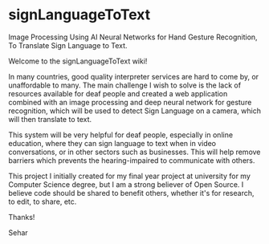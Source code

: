 # signLanguageToText
Image Processing Using AI Neural Networks for Hand Gesture Recognition, To Translate Sign Language to Text.

Welcome to the signLanguageToText wiki!

In many countries, good quality interpreter services are hard to come by, or unaffordable to many. The main challenge I wish to solve is the lack of resources available for deaf people and created a web application combined with an image processing and deep neural network for gesture recognition, which will be used to detect Sign Language on a camera, which will then translate to text.

This system will be very helpful for deaf people, especially in online education, where they can sign language to text when in video conversations, or in other sectors such as businesses. This will help remove barriers which prevents the hearing-impaired to communicate with others.

This project I initially created for my final year project at university for my Computer Science degree, but I am a strong believer of Open Source. I believe code should be shared to benefit others, whether it's for research, to edit, to share, etc.

Thanks!

Sehar
